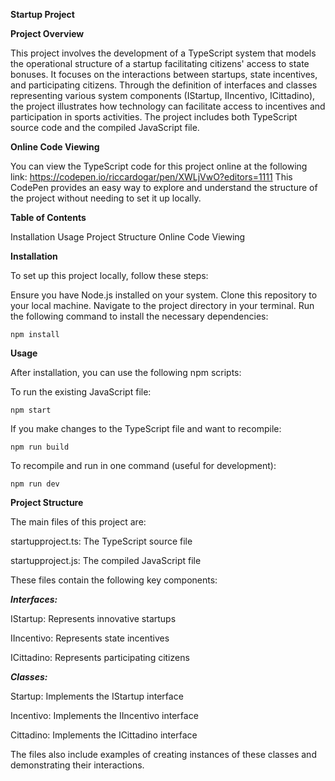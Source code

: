 **Startup Project**


**Project Overview**

This project involves the development of a TypeScript system that models the operational structure of a startup facilitating citizens' access to state bonuses. It focuses on the interactions between startups, state incentives, and participating citizens.
Through the definition of interfaces and classes representing various system components (IStartup, IIncentivo, ICittadino), the project illustrates how technology can facilitate access to incentives and participation in sports activities.
The project includes both TypeScript source code and the compiled JavaScript file.

**Online Code Viewing**

You can view the TypeScript code for this project online at the following link:
https://codepen.io/riccardogar/pen/XWLjVwO?editors=1111
This CodePen provides an easy way to explore and understand the structure of the project without needing to set it up locally.



**Table of Contents**

Installation
Usage
Project Structure
Online Code Viewing

**Installation**

To set up this project locally, follow these steps:

Ensure you have Node.js installed on your system.
Clone this repository to your local machine.
Navigate to the project directory in your terminal.
Run the following command to install the necessary dependencies:

```
npm install
```

**Usage**

After installation, you can use the following npm scripts:

To run the existing JavaScript file:

```
npm start
```


If you make changes to the TypeScript file and want to recompile:

```
npm run build
```



To recompile and run in one command (useful for development):

```
npm run dev
```



**Project Structure**

The main files of this project are:

startupproject.ts: The TypeScript source file


startupproject.js: The compiled JavaScript file


These files contain the following key components:

***Interfaces:***

IStartup: Represents innovative startups

IIncentivo: Represents state incentives

ICittadino: Represents participating citizens


***Classes:***

Startup: Implements the IStartup interface

Incentivo: Implements the IIncentivo interface

Cittadino: Implements the ICittadino interface


The files also include examples of creating instances of these classes and demonstrating their interactions.



